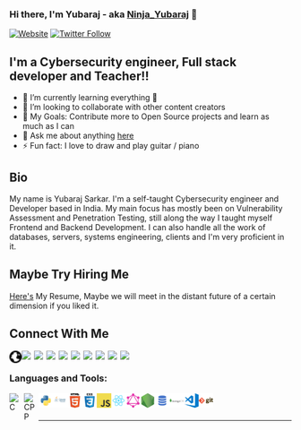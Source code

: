 ### Hi there, I'm Yubaraj - aka [Ninja_Yubaraj][website] 👋

[![Website](https://img.shields.io/website?label=Ninja-Yubaraj.github.io&style=for-the-badge&url=https://Ninja-Yubaraj.github.io)](https://Ninja-Yubaraj.github.io)
[![Twitter Follow](https://img.shields.io/twitter/follow/YubarajSarkar?color=1DA1F2&logo=twitter&style=for-the-badge)](https://twitter.com/intent/follow?original_referer=https%3A%2F%2Fgithub.com%2FNinja-Yubaraj&screen_name=YubarajSarkar)

## I'm a Cybersecurity engineer, Full stack developer and Teacher!!
- 🌱 I’m currently learning everything 🤣
- 👯 I’m looking to collaborate with other content creators
- 🥅 My Goals: Contribute more to Open Source projects and learn as much as I can
- 💬 Ask me about anything [here][issues]
- ⚡ Fun fact: I love to draw and play guitar / piano



## Bio
My name is Yubaraj Sarkar. I'm a self-taught Cybersecurity engineer and Developer based in India. My main focus has mostly been on Vulnerability Assessment and Penetration Testing, still along the way I taught myself Frontend and Backend Development. I can also handle all the work of databases, servers, systems engineering, clients and I'm very proficient in it.

## Maybe Try Hiring Me
[Here's][website] My Resume, Maybe we will meet in the distant future of a certain dimension if you liked it.

## Connect With Me
[<img align="left" width="22px" src="https://raw.githubusercontent.com/iconic/open-iconic/master/svg/globe.svg" />][website]
[<img align="left" width="22px" src="https://cdn.jsdelivr.net/npm/simple-icons@v3/icons/facebook.svg" />][facebook]
[<img align="left" width="22px" src="https://cdn.jsdelivr.net/npm/simple-icons@v3/icons/twitter.svg" />][twitter]
[<img align="left" width="22px" src="https://cdn.jsdelivr.net/npm/simple-icons@v3/icons/gmail.svg" />][gmail]
[<img align="left" width="22px" src="https://cdn.jsdelivr.net/npm/simple-icons@v3/icons/discord.svg" />][discord]
[<img align="left" width="22px" src="https://cdn.jsdelivr.net/npm/simple-icons@v3/icons/spotify.svg" />][spotify]
[<img align="left" width="22px" src="https://cdn.jsdelivr.net/npm/simple-icons@v3/icons/steam.svg" />][steam]
[<img align="left" width="22px" src="https://cdn.jsdelivr.net/npm/simple-icons@v3/icons/twitch.svg" />][twitch]
[<img align="left" width="22px" src="https://cdn.jsdelivr.net/npm/simple-icons@v3/icons/faceit.svg" />][faceit]
[<img align="left" width="22px" src="https://cdn.jsdelivr.net/npm/simple-icons@3.13.0/icons/origin.svg" />][origin]

<br />

### Languages and Tools:

[<img align="left" alt="C" width="26px" src="https://upload.wikimedia.org/wikipedia/commons/thumb/1/18/C_Programming_Language.svg/1200px-C_Programming_Language.svg.png" />][CheatSheetz]
[<img align="left" alt="CPP" width="26px" src="https://upload.wikimedia.org/wikipedia/commons/1/18/ISO_C%2B%2B_Logo.svg" />][CheatSheetz]
[<img align="left" alt="Python" width="26px" src="https://raw.githubusercontent.com/github/explore/80688e429a7d4ef2fca1e82350fe8e3517d3494d/topics/python/python.png" />][CheatSheetz]
[<img align="left" alt="Java" width="26px" src="https://raw.githubusercontent.com/github/explore/80688e429a7d4ef2fca1e82350fe8e3517d3494d/topics/java/java.png" />][CheatSheetz]
[<img align="left" alt="HTML5" width="26px" src="https://raw.githubusercontent.com/github/explore/80688e429a7d4ef2fca1e82350fe8e3517d3494d/topics/html/html.png" />][CheatSheetz]
[<img align="left" alt="CSS3" width="26px" src="https://raw.githubusercontent.com/github/explore/80688e429a7d4ef2fca1e82350fe8e3517d3494d/topics/css/css.png" />][CheatSheetz]
[<img align="left" alt="JavaScript" width="26px" src="https://raw.githubusercontent.com/github/explore/80688e429a7d4ef2fca1e82350fe8e3517d3494d/topics/javascript/javascript.png" />][CheatSheetz]
[<img align="left" alt="React" width="26px" src="https://raw.githubusercontent.com/github/explore/80688e429a7d4ef2fca1e82350fe8e3517d3494d/topics/react/react.png" />][CheatSheetz]
[<img align="left" alt="GraphQL" width="26px" src="https://raw.githubusercontent.com/github/explore/80688e429a7d4ef2fca1e82350fe8e3517d3494d/topics/graphql/graphql.png" />][CheatSheetz]
[<img align="left" alt="Node.js" width="26px" src="https://raw.githubusercontent.com/github/explore/80688e429a7d4ef2fca1e82350fe8e3517d3494d/topics/nodejs/nodejs.png" />][CheatSheetz]
[<img align="left" alt="SQL" width="26px" src="https://raw.githubusercontent.com/github/explore/80688e429a7d4ef2fca1e82350fe8e3517d3494d/topics/sql/sql.png" />][CheatSheetz]
[<img align="left" alt="MongoDB" width="26px" src="https://raw.githubusercontent.com/github/explore/80688e429a7d4ef2fca1e82350fe8e3517d3494d/topics/mongodb/mongodb.png" />][CheatSheetz]
[<img align="left" alt="Visual Studio Code" width="26px" src="https://raw.githubusercontent.com/github/explore/80688e429a7d4ef2fca1e82350fe8e3517d3494d/topics/visual-studio-code/visual-studio-code.png" />][CheatSheetz]
[<img align="left" alt="Git" width="26px" src="https://raw.githubusercontent.com/github/explore/80688e429a7d4ef2fca1e82350fe8e3517d3494d/topics/git/git.png" />][CheatSheetz]

<br />
<br />

---



[website]: https://Ninja-Yubaraj.github.io
[issues]: https://github.com/Ninja-Yubaraj/Ninja-Yubaraj/issues
[gmail]: yubarajsarkar2001@gmail.com
[github]: https://github.com/Ninja-Yubaraj
[spotify]: https://open.spotify.com/user/ci5jaqt34v0agduuwkxtyz9s5
[steam]: https://steamcommunity.com/id/Ninja_Yubaraj/
[twitch]: https://www.twitch.tv/ninja_yubaraj
[facebook]: https://www.facebook.com/yubaraj.sarkar.5
[twitter]: https://twitter.com/YubarajSarkar
[faceit]: https://www.faceit.com/en/players/NinjaYubaraj
[sololearn]: https://www.sololearn.com/profile/7861416
[CheatSheetz]: https://github.com/Ninja-Yubaraj/CheatSheetz
[discord]: Ninja_Yubaraj#4267
[origin]: Ninja_Yubaraj
